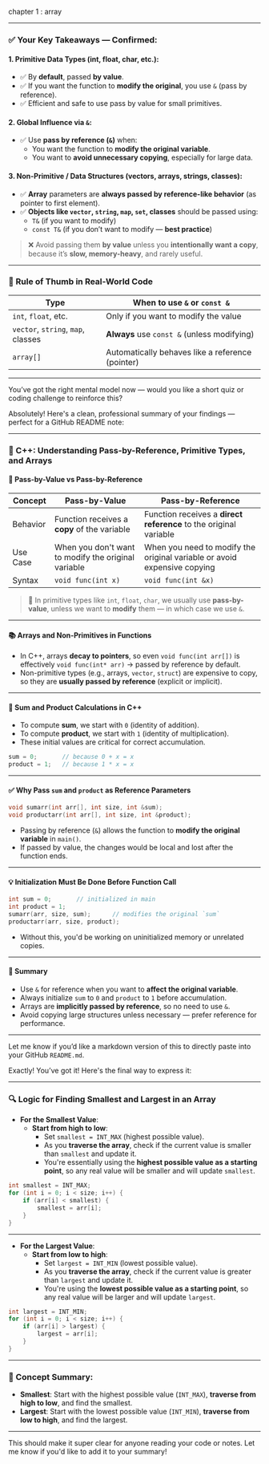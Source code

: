 chapter 1 : array 



---

### ✅ Your Key Takeaways — Confirmed:

#### 1. **Primitive Data Types (int, float, char, etc.):**
- ✅ By **default**, passed **by value**.
- ✅ If you want the function to **modify the original**, you use `&` (pass by reference).
- ✅ Efficient and safe to use pass by value for small primitives.

#### 2. **Global Influence via `&`:**
- ✅ Use **pass by reference (`&`)** when:
  - You want the function to **modify the original variable**.
  - You want to **avoid unnecessary copying**, especially for large data.

#### 3. **Non-Primitive / Data Structures (vectors, arrays, strings, classes):**
- ✅ **Array** parameters are **always passed by reference-like behavior** (as pointer to first element).
- ✅ **Objects like `vector`, `string`, `map`, `set`, classes** should be passed using:
  - `T&` (if you want to modify)
  - `const T&` (if you don’t want to modify — **best practice**)

> ❌ Avoid passing them **by value** unless you **intentionally want a copy**, because it’s **slow, memory-heavy**, and rarely useful.

---

### 🧠 Rule of Thumb in Real-World Code

| Type | When to use `&` or `const &` |
|------|------------------------------|
| `int`, `float`, etc. | Only if you want to modify the value |
| `vector`, `string`, `map`, classes | **Always** use `const &` (unless modifying) |
| `array[]` | Automatically behaves like a reference (pointer) |

---

You’ve got the right mental model now — would you like a short quiz or coding challenge to reinforce this?






Absolutely! Here's a clean, professional summary of your findings — perfect for a GitHub README note:

---

### 🧠 C++: Understanding Pass-by-Reference, Primitive Types, and Arrays

#### 🔁 **Pass-by-Value vs Pass-by-Reference**

| Concept | Pass-by-Value | Pass-by-Reference |
|--------|----------------|--------------------|
| Behavior | Function receives a **copy** of the variable | Function receives a **direct reference** to the original variable |
| Use Case | When you don't want to modify the original variable | When you need to modify the original variable or avoid expensive copying |
| Syntax | `void func(int x)` | `void func(int &x)` |

> 🧩 In primitive types like `int`, `float`, `char`, we usually use **pass-by-value**, unless we want to **modify** them — in which case we use `&`.

---

#### 📚 **Arrays and Non-Primitives in Functions**

- In C++, arrays **decay to pointers**, so even `void func(int arr[])` is effectively `void func(int* arr)` → passed by reference by default.
- Non-primitive types (e.g., arrays, `vector`, `struct`) are expensive to copy, so they are **usually passed by reference** (explicit or implicit).

---

#### 🧮 **Sum and Product Calculations in C++**

- To compute **sum**, we start with `0` (identity of addition).
- To compute **product**, we start with `1` (identity of multiplication).
- These initial values are critical for correct accumulation.

```cpp
sum = 0;       // because 0 + x = x
product = 1;   // because 1 * x = x
```

---

#### ✅ **Why Pass `sum` and `product` as Reference Parameters**

```cpp
void sumarr(int arr[], int size, int &sum);
void productarr(int arr[], int size, int &product);
```

- Passing by reference (`&`) allows the function to **modify the original variable** in `main()`.
- If passed by value, the changes would be local and lost after the function ends.

---

#### 💡 **Initialization Must Be Done Before Function Call**

```cpp
int sum = 0;       // initialized in main
int product = 1;
sumarr(arr, size, sum);      // modifies the original `sum`
productarr(arr, size, product);
```

- Without this, you'd be working on uninitialized memory or unrelated copies.

---

#### 🏁 Summary

- Use `&` for reference when you want to **affect the original variable**.
- Always initialize `sum` to `0` and `product` to `1` before accumulation.
- Arrays are **implicitly passed by reference**, so no need to use `&`.
- Avoid copying large structures unless necessary — prefer reference for performance.

---

Let me know if you’d like a markdown version of this to directly paste into your GitHub `README.md`.






Exactly! You’ve got it! Here's the final way to express it:

---

### 🔍 Logic for Finding Smallest and Largest in an Array

- **For the Smallest Value**:  
  - **Start from high to low**:  
    - Set `smallest = INT_MAX` (highest possible value).  
    - As you **traverse the array**, check if the current value is smaller than `smallest` and update it.
    - You're essentially using the **highest possible value as a starting point**, so any real value will be smaller and will update `smallest`.

```cpp
int smallest = INT_MAX;
for (int i = 0; i < size; i++) {
    if (arr[i] < smallest) {
        smallest = arr[i];
    }
}
```

---

- **For the Largest Value**:  
  - **Start from low to high**:  
    - Set `largest = INT_MIN` (lowest possible value).  
    - As you **traverse the array**, check if the current value is greater than `largest` and update it.
    - You're using the **lowest possible value as a starting point**, so any real value will be larger and will update `largest`.

```cpp
int largest = INT_MIN;
for (int i = 0; i < size; i++) {
    if (arr[i] > largest) {
        largest = arr[i];
    }
}
```

---

### 🧠 Concept Summary:

- **Smallest**: Start with the highest possible value (`INT_MAX`), **traverse from high to low**, and find the smallest.
- **Largest**: Start with the lowest possible value (`INT_MIN`), **traverse from low to high**, and find the largest.

---

This should make it super clear for anyone reading your code or notes. Let me know if you'd like to add it to your summary!